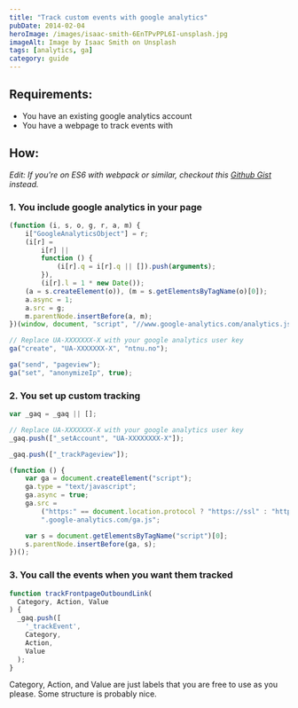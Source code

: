 ```yaml
---
title: "Track custom events with google analytics"
pubDate: 2014-02-04
heroImage: /images/isaac-smith-6EnTPvPPL6I-unsplash.jpg
imageAlt: Image by Isaac Smith on Unsplash
tags: [analytics, ga]
category: guide
---
```


## Requirements:

- You have an existing google analytics account
- You have a webpage to track events with

## How:

_Edit: If you're on ES6 with webpack or similar, checkout this [Github Gist](https://gist.github.com/tomfa/fc334a7e69f6289d81168b31ebe76735) instead._

### 1\. You include google analytics in your page

```js
(function (i, s, o, g, r, a, m) {
	i["GoogleAnalyticsObject"] = r;
	(i[r] =
		i[r] ||
		function () {
			(i[r].q = i[r].q || []).push(arguments);
		}),
		(i[r].l = 1 * new Date());
	(a = s.createElement(o)), (m = s.getElementsByTagName(o)[0]);
	a.async = 1;
	a.src = g;
	m.parentNode.insertBefore(a, m);
})(window, document, "script", "//www.google-analytics.com/analytics.js", "ga");

// Replace UA-XXXXXXX-X with your google analytics user key
ga("create", "UA-XXXXXXX-X", "ntnu.no");

ga("send", "pageview");
ga("set", "anonymizeIp", true);
```

### 2\. You set up custom tracking

```js
var _gaq = _gaq || [];

// Replace UA-XXXXXXX-X with your google analytics user key
_gaq.push(["_setAccount", "UA-XXXXXXXX-X"]);

_gaq.push(["_trackPageview"]);

(function () {
	var ga = document.createElement("script");
	ga.type = "text/javascript";
	ga.async = true;
	ga.src =
		("https:" == document.location.protocol ? "https://ssl" : "http://www") +
		".google-analytics.com/ga.js";

	var s = document.getElementsByTagName("script")[0];
	s.parentNode.insertBefore(ga, s);
})();
```

### 3\. You call the events when you want them tracked

```js
function trackFrontpageOutboundLink(
  Category, Action, Value
) {
  _gaq.push([
    '_trackEvent',
    Category,
    Action,
    Value
  );
}
```

Category, Action, and Value are just labels that you are free to use as you please.
Some structure is probably nice.
